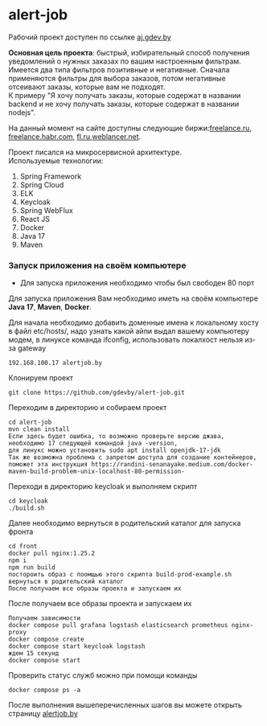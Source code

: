 # alert-job

Рабочий проект доступен по ссылке [aj.gdev.by](https://aj.gdev.by)

**Основная цель проекта**: быстрый, избирательный способ получения уведомлений о нужных заказах по вашим настроенным фильтрам.<br>
Имеется два типа фильтров позитивные и негативные. Сначала применяются фильтры для выбора заказов, потом негативные отсеивают заказы, которые вам не подходят.<br>
К примеру "Я хочу получать заказы, которые содержат в названии backend и не хочу получать заказы, которые содержат в названии nodejs".<br>

На данный момент на сайте доступны следующие биржи:[freelance.ru](https://freelance.ru), [freelance.habr.com](https://freelance.habr.com), [fl.ru](https://www.fl.ru),[weblancer.net](https://www.weblancer.net).

Проект писался на микросервисной архитектуре.<br>
Используемые технологии:

<ol>
<li>Spring Framework</li>
<li>Spring Cloud</li>
<li>ELK</li>
<li>Keycloak</li>
<li>Spring WebFlux</li>
<li>React JS</li>
<li>Docker</li>
<li>Java 17</li>
<li>Maven</li>
</ol>

### Запуск приложения на своём компьютере

- Для запуска приложения необходимо чтобы был свободен 80 порт<br>

Для запуска приложения Вам необходимо иметь на своём компьютере **Java 17**, **Maven**, **Docker**.<br>

Для начала необходимо добавить доменные имена к локальному хосту в файл etc/hosts/, надо узнать какой айпи выдал вашему компьютеру модем, в линуксе команда ifconfig, использовать локалхост нельзя из-за gateway

```
192.168.100.17 alertjob.by
```

Клонируем проект

```
git clone https://github.com/gdevby/alert-job.git
```

Переходим в директорию и собираем проект

```
cd alert-job
mvn clean install
Если здесь будет ошибка, то возможно проверьте версию джава, необходимо 17 следующей командой java -version,
для линукс можно установить sudo apt install openjdk-17-jdk
Так же возможна проблема с запретом доступа для создание контейнеров, поможет эта инструкция https://randini-senanayake.medium.com/docker-maven-build-problem-unix-localhost-80-permission-
```

Переходи в директорию keycloak и выполняем скрипт

```
cd keycloak
./build.sh
```

Далее необходимо вернуться в родительский каталог для запуска фронта

```
cd front
docker pull nginx:1.25.2
npm i
npm run build
постороить образ с поомщью этого скрипта build-prod-example.sh
вернуться в родительский каталог
После получаем все образы проекта и запускаем их

```

После получаем все образы проекта и запускаем их

```
Получаем зависимости
docker compose pull grafana logstash elasticsearch prometheus nginx-proxy
docker compose create
docker compose start keycloak logstash
ждем 15 секунд
docker compose start
```

Проверить статус служб можно при помощи команды

```
docker compose ps -a
```

После выполнения вышеперечисленных шагов вы можете открыть страницу [alertjob.by ](http://alertjob.by)
